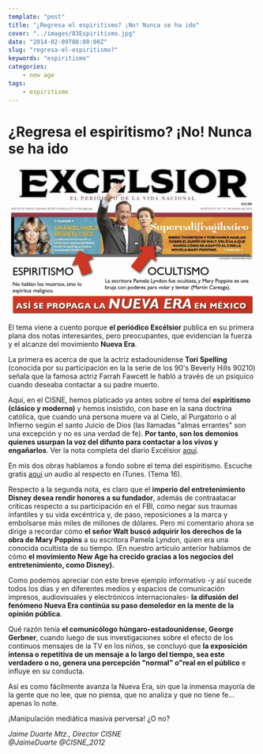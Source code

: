 ```yaml
---
template: "post"
title: "¿Regresa el espiritismo? ¡No! Nunca se ha ido"
cover: "../images/83Espiritismo.jpg"
date: "2014-02-09T08:00:00Z"
slug: "regresa-el-espiritismo?"
keywords: "espiritismo"
categories: 
    - new age
tags: 
    - espiritismo
---
```



# ¿Regresa el espiritismo? ¡No! Nunca se ha ido
![Espiritismo](../images/83Espiritismo.jpg)  

El tema viene a cuento porque **el periódico Excélsior** publica en su primera plana dos notas interesantes, pero preocupantes, que evidencian la fuerza y el alcanze del movimiento **Nueva Era**.  

La primera es acerca de que la actriz estadounidense **Tori Spelling** (conocida por su participación en la la serie de los 90's Beverly Hills 90210) señala que la famosa actriz Farrah Fawcett le habló a través de un psiquico cuando deseaba contactar a su padre muerto.

Aquí, en el CISNE, hemos platicado ya antes sobre el tema del **espiritismo (clásico y moderno)** y hemos insistido, con base en la sana doctrina católica, que cuando una persona muere va al Cielo, al Purgatorio o al Infierno según el santo Juicio de Dios (las llamadas "almas errantes" son una excepción y no es una verdad de fe). **Por tanto, son los demonios quienes usurpan la voz del difunto para contactar a los vivos y engañarlos**. Ver la nota completa del diario Excélsior [aquí](https://www.excelsior.com.mx/funcion/2014/02/18/944536).


En mis dos obras hablamos a fondo sobre el tema del espiritismo. Escuche gratis [aquí](https://itunes.apple.com/mx/podcast/la-trampa-la-new-age-podcast/id398104170) un audio al respecto en iTunes. (Tema 16).

Respecto a la segunda nota, es claro que el **imperio del entretenimiento Disney desea rendir honores a su fundador**, además de contraatacar críticas respecto a su participación en el FBI, como negar sus traumas infantiles y su vida excéntrica y, de paso, reposiciones a la marca y embolsarse más miles de millones de dólares. Pero mi comentario ahora se dirige a recordar cómo **el señor Walt buscó adquirir los derechos de la obra de Mary Poppins** a su escritora Pamela Lyndon, quien era una conocida ocultista de su tiempo. (En nuestro artículo anterior hablamos de cómo **el movimiento New Age ha crecido gracias a los negocios del entretenimiento, como Disney).**

Como podemos apreciar con este breve ejemplo informativo -y así sucede todos los días y en diferentes medios y espacios de comunicación impresos, audiovisuales y electrónicos internacionales- **la difusión del fenómeno Nueva Era continúa su paso demoledor en la mente de la opinión pública**.

Qué razón tenía **el comunicólogo húngaro-estadounidense, George Gerbner**, cuando luego de sus investigaciones sobre el efecto de los continuos mensajes de la TV en los niños, se concluyó que **la exposición intensa o repetitiva de un mensaje a lo largo del tiempo, sea este verdadero o no, genera una percepción "normal" o"real en el público** e influye en su conducta.

Así es como fácilmente avanza la Nueva Era, sin que la inmensa mayoría de la gente que no lee, que no piensa, que no analiza y que no tiene fe... apenas lo note. 

¡Manipulación mediática masiva perversa! ¿O no?



*Jaime Duarte Mtz., Director CISNE*  
*@JaimeDuarte*
*@CISNE_2012*